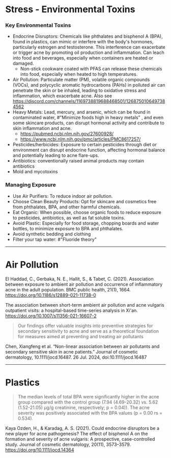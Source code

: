 # Stress - Environmental Toxins

### Key Environmental Toxins
- Endocrine Disruptors: Chemicals like phthalates and bisphenol A (BPA), found in plastics, can mimic or interfere with the body's hormones, particularly estrogen and testosterone. This interference can exacerbate or trigger acne by promoting oil production and inflammation. Can leach into food and beverages, especially when containers are heated or damaged.
  - Non-stick cookware coated with PFAS can release these chemicals into food, especially when heated to high temperatures.
- Air Pollution: Particulate matter (PM), volatile organic compounds (VOCs), and polycyclic aromatic hydrocarbons (PAHs) in polluted air can penetrate the skin or be inhaled, leading to oxidative stress and inflammation, which exacerbate acne. Also see https://discord.com/channels/1169738819688468501/1268750106497384562
- Heavy Metals: Lead, mercury, and arsenic, which can be found in contaminated water, #"Minimize foods high in heavy metals" , and even some skincare products, can disrupt hormonal activity and contribute to skin inflammation and acne. 
  - https://pubmed.ncbi.nlm.nih.gov/27600928/
  - https://www.ncbi.nlm.nih.gov/pmc/articles/PMC8617257/
- Pesticides/herbicides: Exposure to certain pesticides through diet or environment can disrupt endocrine function, affecting hormonal balance and potentially leading to acne flare-ups.
- Antibiotics: conventionally raised animal products may contain antibiotics
- Mold and mycotoxins

### Managing Exposure
- Use Air Purifiers: To reduce indoor air pollution.
- Choose Clean Beauty Products: Opt for skincare and cosmetics free from phthalates, BPA, and other harmful chemicals.
- Eat Organic: When possible, choose organic foods to reduce exposure to pesticides, antibiotics, as well as fat soluble toxins.
- Avoid Plastic: Especially for food storage, chopping boards and water bottles, to minimize exposure to BPA and phthalates.
- Avoid synthetic bedding and clothing
- Filter your tap water: #"Fluoride theory"

---

# Air Pollution

El Haddad, C., Gerbaka, N. E., Hallit, S., & Tabet, C. (2021). Association between exposure to ambient air pollution and occurrence of inflammatory acne in the adult population. BMC public health, 21(1), 1664. https://doi.org/10.1186/s12889-021-11738-0

The association between short-term ambient air pollution and acne vulgaris outpatient visits: a hospital-based time-series analysis in Xi'an. https://doi.org/10.1007/s11356-021-16607-2

> Our findings offer valuable insights into preventive strategies for secondary sensitivity to acne and serve as a theoretical foundation for measures aimed at preventing and treating air pollutants

Chen, Xiangfeng et al. “Non-linear association between air pollutants and secondary sensitive skin in acne patients.” Journal of cosmetic dermatology, 10.1111/jocd.16487. 26 Jul. 2024, doi:10.1111/jocd.16487

---

# Plastics

> The median levels of total BPA were significantly higher in the acne group compared with the control group (7.94 (4.69-20.32) vs. 5.62 (1.52-21.05) µg/g creatinine, respectively; p = 0.04)). The acne severity was positively associated with the BPA values (p = 0.00 rs = 0.534).

Kaya Ozden, H., & Karadag, A. S. (2021). Could endocrine disruptors be a new player for acne pathogenesis? The effect of bisphenol A on the formation and severity of acne vulgaris: A prospective, case-controlled study. Journal of cosmetic dermatology, 20(11), 3573–3579. https://doi.org/10.1111/jocd.14364
